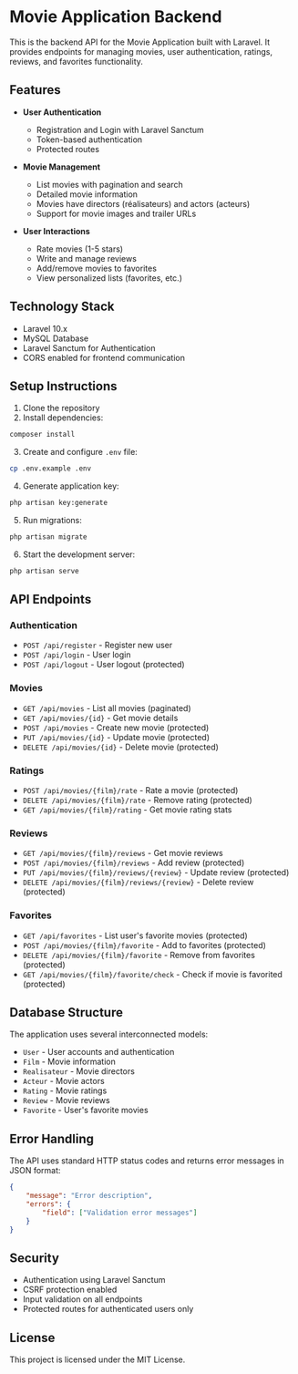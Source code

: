 # Movie Application Backend

This is the backend API for the Movie Application built with Laravel. It provides endpoints for managing movies, user authentication, ratings, reviews, and favorites functionality.

## Features

- **User Authentication**
  - Registration and Login with Laravel Sanctum
  - Token-based authentication
  - Protected routes

- **Movie Management**
  - List movies with pagination and search
  - Detailed movie information
  - Movies have directors (réalisateurs) and actors (acteurs)
  - Support for movie images and trailer URLs

- **User Interactions**
  - Rate movies (1-5 stars)
  - Write and manage reviews
  - Add/remove movies to favorites
  - View personalized lists (favorites, etc.)

## Technology Stack

- Laravel 10.x
- MySQL Database
- Laravel Sanctum for Authentication
- CORS enabled for frontend communication

## Setup Instructions

1. Clone the repository
2. Install dependencies:
```bash
composer install
```

3. Create and configure `.env` file:
```bash
cp .env.example .env
```

4. Generate application key:
```bash
php artisan key:generate
```

5. Run migrations:
```bash
php artisan migrate
```

6. Start the development server:
```bash
php artisan serve
```

## API Endpoints

### Authentication
- `POST /api/register` - Register new user
- `POST /api/login` - User login
- `POST /api/logout` - User logout (protected)

### Movies
- `GET /api/movies` - List all movies (paginated)
- `GET /api/movies/{id}` - Get movie details
- `POST /api/movies` - Create new movie (protected)
- `PUT /api/movies/{id}` - Update movie (protected)
- `DELETE /api/movies/{id}` - Delete movie (protected)

### Ratings
- `POST /api/movies/{film}/rate` - Rate a movie (protected)
- `DELETE /api/movies/{film}/rate` - Remove rating (protected)
- `GET /api/movies/{film}/rating` - Get movie rating stats

### Reviews
- `GET /api/movies/{film}/reviews` - Get movie reviews
- `POST /api/movies/{film}/reviews` - Add review (protected)
- `PUT /api/movies/{film}/reviews/{review}` - Update review (protected)
- `DELETE /api/movies/{film}/reviews/{review}` - Delete review (protected)

### Favorites
- `GET /api/favorites` - List user's favorite movies (protected)
- `POST /api/movies/{film}/favorite` - Add to favorites (protected)
- `DELETE /api/movies/{film}/favorite` - Remove from favorites (protected)
- `GET /api/movies/{film}/favorite/check` - Check if movie is favorited (protected)

## Database Structure

The application uses several interconnected models:
- `User` - User accounts and authentication
- `Film` - Movie information
- `Realisateur` - Movie directors
- `Acteur` - Movie actors
- `Rating` - Movie ratings
- `Review` - Movie reviews
- `Favorite` - User's favorite movies

## Error Handling

The API uses standard HTTP status codes and returns error messages in JSON format:
```json
{
    "message": "Error description",
    "errors": {
        "field": ["Validation error messages"]
    }
}
```

## Security

- Authentication using Laravel Sanctum
- CSRF protection enabled
- Input validation on all endpoints
- Protected routes for authenticated users only

## License

This project is licensed under the MIT License.
